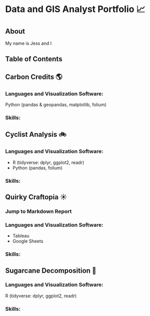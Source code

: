 # Data and GIS Analyst Portfolio :chart_with_upwards_trend:

## About

My name is Jess and I 

## Table of Contents 



## Carbon Credits :earth_americas:

### Languages and Visualization Software: 

Python (pandas & geopandas, matplotlib, folium)

### Skills: 


## Cyclist Analysis :bike:

### Languages and Visualization Software: 

- R (tidyverse: dplyr, ggplot2, readr)
- Python (pandas, folium)
  
### Skills: 


## Quirky Craftopia  :sunny:

### Jump to Markdown Report

### Languages and Visualization Software: 

- Tableau
- Google Sheets

### Skills: 


## Sugarcane Decomposition :leaves:

### Languages and Visualization Software: 

R (tidyverse: dplyr, ggplot2, readr) 

### Skills:


